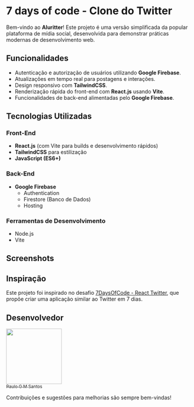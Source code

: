 # 7 days of code - Clone do Twitter

Bem-vindo ao **Aluritter**! Este projeto é uma versão simplificada da popular plataforma de mídia social, desenvolvida para demonstrar práticas modernas de desenvolvimento web.

## Funcionalidades

- Autenticação e autorização de usuários utilizando **Google Firebase**.
- Atualizações em tempo real para postagens e interações.
- Design responsivo com **TailwindCSS**.
- Renderização rápida do front-end com **React.js** usando **Vite**.
- Funcionalidades de back-end alimentadas pelo **Google Firebase**.

## Tecnologias Utilizadas

### Front-End

- **React.js** (com Vite para builds e desenvolvimento rápidos)
- **TailwindCSS** para estilização
- **JavaScript (ES6+)**

### Back-End

- **Google Firebase**
  - Authentication
  - Firestore (Banco de Dados)
  - Hosting

### Ferramentas de Desenvolvimento

- Node.js
- Vite

## Screenshots

## Inspiração

Este projeto foi inspirado no desafio [7DaysOfCode - React Twitter](https://7daysofcode.io/matricula/react-twitter), que propõe criar uma aplicação similar ao Twitter em 7 dias.

## Desenvolvedor

[<img src="https://github.com/paulogm15.png" width=150><br><sub> Paulo G M Santos </sub>](https://www.linkedin.com/in/paulo-santos-a81650106/)

Contribuições e sugestões para melhorias são sempre bem-vindas!
